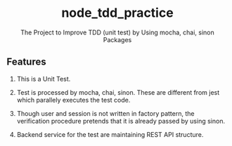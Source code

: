 <h1 align="center">node_tdd_practice</h1>
<div align="center">
    The Project to Improve TDD (unit test) by Using mocha, chai, sinon Packages
</div>

## Features

1. This is a Unit Test.

2. Test is processed by mocha, chai, sinon. These are different from jest which parallely executes the test code.

3. Though user and session is not written in factory pattern, the verification procedure pretends that it is already passed by using sinon.

4. Backend service for the test are maintaining REST API structure.